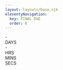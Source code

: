 ```yaml
---
layout: layouts/base.njk
eleventyNavigation:
  key: FINAL DUE
  order: 6
---
```

<link href="https://fonts.googleapis.com/css?family=Kaushan+Script" rel="stylesheet" type="text/css">
<link rel='stylesheet' href='https://maxcdn.bootstrapcdn.com/bootstrap/3.3.5/css/bootstrap.min.css'><link rel="stylesheet" href="./timer.css">

</head>
<body>
<!-- partial:index.partial.html -->
<div class="wrap"> 
  <div id="countdown">  
    <div class="countdown-section">
      <span class="h1 days">-</span>
      <div class="text-center">DAYS</div>
    </div>
    <div class="countdown-section">
      <span class="h1 hours">-</span>
      <div class="text-center">HRS</div>
    </div>
    <div class="countdown-section">
      <span class="h1 minutes"></span>
      <div class="text-center">MINS</div>
    </div>
    <div class="countdown-section">
      <span class="h1 seconds"></span>
      <div class="text-center">SECS</div>
    </div>
  </div>
</div>
<!-- partial -->
  <script  src="./timer.js"></script>

</body>
